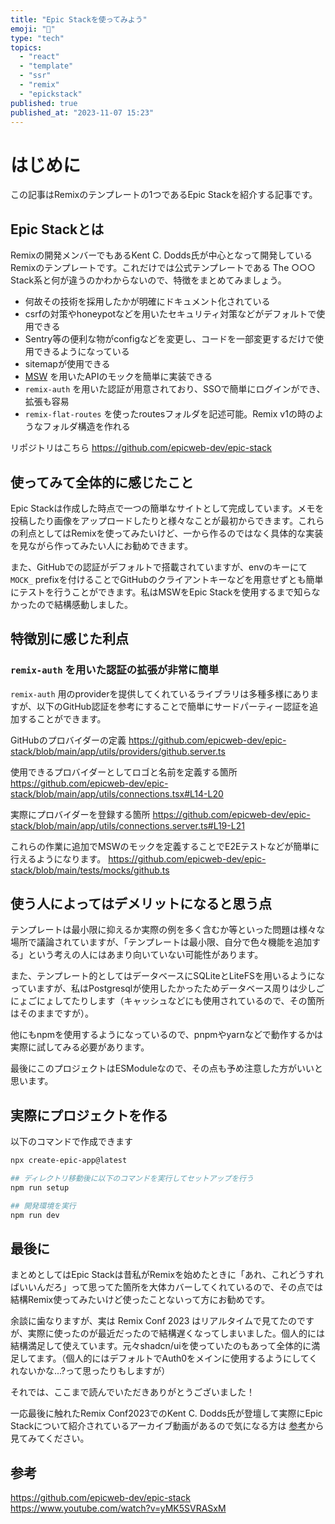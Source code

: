 ```yaml
---
title: "Epic Stackを使ってみよう"
emoji: "🔮"
type: "tech"
topics:
  - "react"
  - "template"
  - "ssr"
  - "remix"
  - "epickstack"
published: true
published_at: "2023-11-07 15:23"
---
```


# はじめに

この記事はRemixのテンプレートの1つであるEpic Stackを紹介する記事です。

## Epic Stackとは

Remixの開発メンバーでもあるKent C. Dodds氏が中心となって開発しているRemixのテンプレートです。これだけでは公式テンプレートである The ○○○ Stack系と何が違うのかわからないので、特徴をまとめてみましょう。

- 何故その技術を採用したかが明確にドキュメント化されている
- csrfの対策やhoneypotなどを用いたセキュリティ対策などがデフォルトで使用できる
- Sentry等の便利な物がconfigなどを変更し、コードを一部変更するだけで使用できるようになっている
- sitemapが使用できる
- [MSW](https://mswjs.io/) を用いたAPIのモックを簡単に実装できる
- `remix-auth` を用いた認証が用意されており、SSOで簡単にログインができ、拡張も容易
- `remix-flat-routes` を使ったroutesフォルダを記述可能。Remix v1の時のようなフォルダ構造を作れる

リポジトリはこちら
https://github.com/epicweb-dev/epic-stack

## 使ってみて全体的に感じたこと

Epic Stackは作成した時点で一つの簡単なサイトとして完成しています。メモを投稿したり画像をアップロードしたりと様々なことが最初からできます。これらの利点としてはRemixを使ってみたいけど、一から作るのではなく具体的な実装を見ながら作ってみたい人にお勧めできます。

また、GitHubでの認証がデフォルトで搭載されていますが、envのキーにて `MOCK_` prefixを付けることでGitHubのクライアントキーなどを用意せずとも簡単にテストを行うことができます。私はMSWをEpic Stackを使用するまで知らなかったので結構感動しました。

## 特徴別に感じた利点

### `remix-auth` を用いた認証の拡張が非常に簡単

`remix-auth` 用のproviderを提供してくれているライブラリは多種多様にありますが、以下のGitHub認証を参考にすることで簡単にサードパーティー認証を追加することができます。

GitHubのプロバイダーの定義
https://github.com/epicweb-dev/epic-stack/blob/main/app/utils/providers/github.server.ts

使用できるプロバイダーとしてロゴと名前を定義する箇所
https://github.com/epicweb-dev/epic-stack/blob/main/app/utils/connections.tsx#L14-L20

実際にプロバイダーを登録する箇所
https://github.com/epicweb-dev/epic-stack/blob/main/app/utils/connections.server.ts#L19-L21

これらの作業に追加でMSWのモックを定義することでE2Eテストなどが簡単に行えるようになります。
https://github.com/epicweb-dev/epic-stack/blob/main/tests/mocks/github.ts

## 使う人によってはデメリットになると思う点

テンプレートは最小限に抑えるか実際の例を多く含むか等といった問題は様々な場所で議論されていますが、「テンプレートは最小限、自分で色々機能を追加する」という考えの人にはあまり向いていない可能性があります。

また、テンプレート的としてはデータベースにSQLiteとLiteFSを用いるようになっていますが、私はPostgresqlが使用したかったためデータベース周りは少しごにょごにょしてたりします（キャッシュなどにも使用されているので、その箇所はそのままですが）。

他にもnpmを使用するようになっているので、pnpmやyarnなどで動作するかは実際に試してみる必要があります。

最後にこのプロジェクトはESModuleなので、その点も予め注意した方がいいと思います。

## 実際にプロジェクトを作る

以下のコマンドで作成できます

```sh
npx create-epic-app@latest

## ディレクトリ移動後に以下のコマンドを実行してセットアップを行う
npm run setup

## 開発環境を実行
npm run dev
```

## 最後に

まとめとしてはEpic Stackは昔私がRemixを始めたときに「あれ、これどうすればいいんだろ」って思ってた箇所を大体カバーしてくれているので、その点では結構Remix使ってみたいけど使ったことないって方にお勧めです。

余談に歯なりますが、実は Remix Conf 2023 はリアルタイムで見てたのですが、実際に使ったのが最近だったので結構遅くなってしまいました。個人的には結構満足して使えています。元々shadcn/uiを使っていたのもあって全体的に満足してます。（個人的にはデフォルトでAuth0をメインに使用するようにしてくれないかな...?って思ったりもしますが）

それでは、ここまで読んでいただきありがとうございました！

一応最後に触れたRemix Conf2023でのKent C. Dodds氏が登壇して実際にEpic Stackについて紹介されているアーカイブ動画があるので気になる方は [参考](#参考)から見てみてください。


## 参考

https://github.com/epicweb-dev/epic-stack
https://www.youtube.com/watch?v=yMK5SVRASxM
